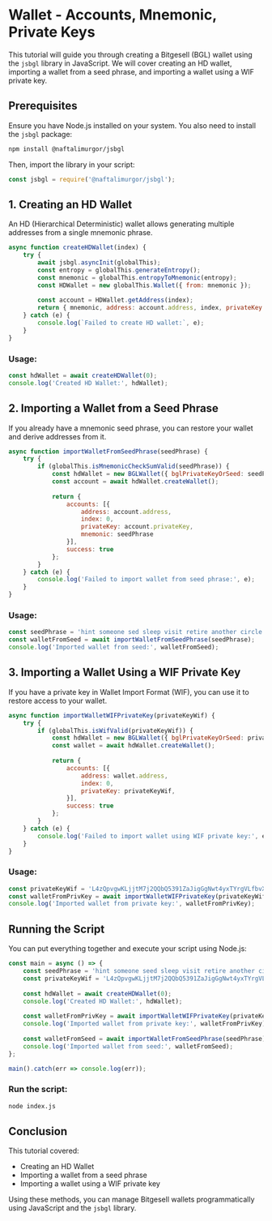 # Wallet - Accounts, Mnemonic, Private Keys

This tutorial will guide you through creating a Bitgesell (BGL) wallet using the `jsbgl` library in JavaScript. We will cover creating an HD wallet, importing a wallet from a seed phrase, and importing a wallet using a WIF private key.

## Prerequisites

Ensure you have Node.js installed on your system. You also need to install the `jsbgl` package:

```sh
npm install @naftalimurgor/jsbgl
```

Then, import the library in your script:

```javascript
const jsbgl = require('@naftalimurgor/jsbgl');
```

## 1. Creating an HD Wallet

An HD (Hierarchical Deterministic) wallet allows generating multiple addresses from a single mnemonic phrase.

```javascript
async function createHDWallet(index) {
    try {
        await jsbgl.asyncInit(globalThis);
        const entropy = globalThis.generateEntropy();
        const mnemonic = globalThis.entropyToMnemonic(entropy);
        const HDWallet = new globalThis.Wallet({ from: mnemonic });
        
        const account = HDWallet.getAddress(index);
        return { mnemonic, address: account.address, index, privateKey: account.privateKey };
    } catch (e) {
        console.log(`Failed to create HD wallet:`, e);
    }
}
```

### Usage:

```javascript
const hdWallet = await createHDWallet(0);
console.log('Created HD Wallet:', hdWallet);
```

## 2. Importing a Wallet from a Seed Phrase

If you already have a mnemonic seed phrase, you can restore your wallet and derive addresses from it.

```javascript
async function importWalletFromSeedPhrase(seedPhrase) {
    try {
        if (globalThis.isMnemonicCheckSumValid(seedPhrase)) {
            const hdWallet = new BGLWallet({ bglPrivateKeyOrSeed: seedPhrase });
            const account = await hdWallet.createWallet();
            
            return {
                accounts: [{
                    address: account.address,
                    index: 0,
                    privateKey: account.privateKey,
                    mnemonic: seedPhrase
                }],
                success: true
            };
        }
    } catch (e) {
        console.log('Failed to import wallet from seed phrase:', e);
    }
}
```

### Usage:

```javascript
const seedPhrase = 'hint someone sed sleep visit retire another circle into zone nut shaft skill knife theory capital tennis plate offer radio cradle return absorb gallery';
const walletFromSeed = await importWalletFromSeedPhrase(seedPhrase);
console.log('Imported wallet from seed:', walletFromSeed);
```

## 3. Importing a Wallet Using a WIF Private Key

If you have a private key in Wallet Import Format (WIF), you can use it to restore access to your wallet.

```javascript
async function importWalletWIFPrivateKey(privateKeyWif) {
    try {
        if (globalThis.isWifValid(privateKeyWif)) {
            const hdWallet = new BGLWallet({ bglPrivateKeyOrSeed: privateKeyWif });
            const wallet = await hdWallet.createWallet();
            
            return {
                accounts: [{
                    address: wallet.address,
                    index: 0,
                    privateKey: privateKeyWif,
                }],
                success: true
            };
        }
    } catch (e) {
        console.log('Failed to import wallet using WIF private key:', e);
    }
}
```

### Usage:

```javascript
const privateKeyWif = 'L4zQpvgwKLjjtM7j2QQbQ5391ZaJigGgNwt4yxTYrgVLfbvXE9LS';
const walletFromPrivKey = await importWalletWIFPrivateKey(privateKeyWif);
console.log('Imported wallet from private key:', walletFromPrivKey);
```

## Running the Script

You can put everything together and execute your script using Node.js:

```javascript
const main = async () => {
    const seedPhrase = 'hint someone seed sleep visit retire another circle into zone nut shaft skill knife theory capital tennis plate offer radio cradle return absorb gallery';
    const privateKeyWif = 'L4zQpvgwKLjjtM7j2QQbQ5391ZaJigGgNwt4yxTYrgVLfbvXE9LS';
    
    const hdWallet = await createHDWallet(0);
    console.log('Created HD Wallet:', hdWallet);
    
    const walletFromPrivKey = await importWalletWIFPrivateKey(privateKeyWif);
    console.log('Imported wallet from private key:', walletFromPrivKey);
    
    const walletFromSeed = await importWalletFromSeedPhrase(seedPhrase);
    console.log('Imported wallet from seed:', walletFromSeed);
};

main().catch(err => console.log(err));
```

### Run the script:

```sh
node index.js
```

## Conclusion

This tutorial covered:

- Creating an HD Wallet
- Importing a wallet from a seed phrase
- Importing a wallet using a WIF private key

Using these methods, you can manage Bitgesell wallets programmatically using JavaScript and the `jsbgl` library.
